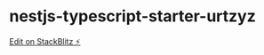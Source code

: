 # nestjs-typescript-starter-urtzyz

[Edit on StackBlitz ⚡️](https://stackblitz.com/edit/nestjs-typescript-starter-urtzyz)